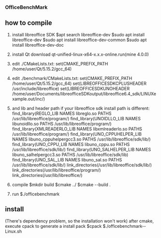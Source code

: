 ### OfficeBenchMark

## how to compile

1. install libreoffice SDK
$apt search libreoffice-dev
$sudo apt install libreoffice-dev
$sudo apt install libreoffice-dev-common
$sudo apt install libreoffice-dev-doc

2. install Qt
download qt-unified-linux-x64-x.x.x-online.run(mine 4.0.0)

3. edit ./CMakeLists.txt:
set(CMAKE_PREFIX_PATH /home/user/Qt/5.15.2/gcc_64)

4. edit ./benchmark/CMakeLists.txt:
set(CMAKE_PREFIX_PATH /home/user/Qt/5.15.2/gcc_64)
set(LIBREOFFICESDKCPLUSHEADER /usr/include/libreoffice)
set(LIBREOFFICESDKUNOHEADER /home/user/Documents/libreofficeSDKoutput/libreoffice6.4_sdk/LINUXexample.out/inc/)

5. and lib and header path if your libreoffice sdk install path is different:
find_library(REGLO_LIB NAMES libreglo.so PATHS /usr/lib/libreoffice/program/)
find_library(UNOIDLLO_LIB NAMES libunoidllo.so PATHS /usr/lib/libreoffice/program/)
find_library(XMLREADERLO_LIB NAMES libxmlreaderlo.so PATHS /usr/lib/libreoffice/program/)
find_library(UNO_CPPUHELPER_LIB NAMES libuno_cppuhelpergcc3.so PATHS /usr/lib/libreoffice/sdk/lib/)
find_library(UNO_CPPU_LIB NAMES libuno_cppu.so PATHS /usr/lib/libreoffice/sdk/lib/)
find_library(UNO_SALHELPER_LIB NAMES libuno_salhelpergcc3.so PATHS /usr/lib/libreoffice/sdk/lib)
find_library(UNO_SAL_LIB NAMES libuno_sal.so PATHS /usr/lib/libreoffice/sdk/lib/)
link_directories(/usr/lib/libreoffice/sdk/lib/)
link_directories(/usr/lib/libreoffice/program/)
link_directories(/usr/lib/libreoffice/)

6. compile
$mkdir build
$cmake ../
$cmake --build .

7. run
$./officebenchmark

## install
(There's dependency problem, so the installation won't work)
after cmake, execute cpack to generate a install pack
$cpack
$./officebenchmark--Linux.sh


